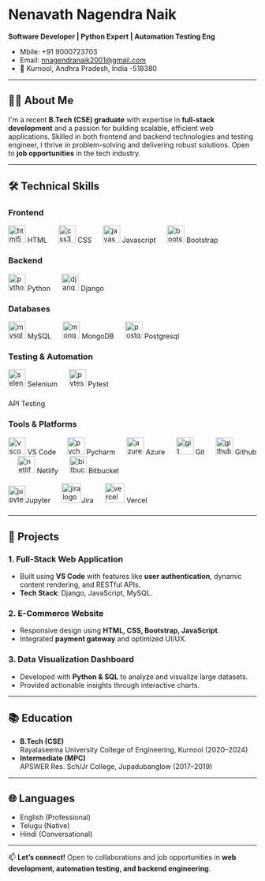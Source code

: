 # Nenavath Nagendra Naik
**Software Developer | Python Expert | Automation Testing Eng**  
- Mbile: +91 9000723703
- Email: nnagendranaik2001@gmail.com
- 📍 Kurnool, Andhra Pradesh, India -518380

---

## 👨‍💻 About Me  
I'm a recent **B.Tech (CSE) graduate** with expertise in **full-stack development** and a passion for building scalable, efficient web applications. Skilled in both frontend and backend technologies and testing engineer, I thrive in problem-solving and delivering robust solutions. Open to **job opportunities** in the tech industry.  

---

## 🛠️ Technical Skills  

###
### **Frontend**  
<div align="left">
  <img src="https://cdn.jsdelivr.net/gh/devicons/devicon/icons/html5/html5-original.svg" height="35" alt="html5 logo"  /> HTML
  <img width="15" />
  <img src="https://cdn.jsdelivr.net/gh/devicons/devicon/icons/css3/css3-original.svg" height="35" alt="css3 logo"  /> CSS
  <img width="15" />
  <img src="https://cdn.jsdelivr.net/gh/devicons/devicon/icons/javascript/javascript-original.svg" height="35" alt="javascript logo"  /> Javascript
  <img width="15" />
  <img src="https://cdn.jsdelivr.net/gh/devicons/devicon/icons/bootstrap/bootstrap-original.svg" height="35" alt="bootstrap logo"  /> Bootstrap
</div>

###
### **Backend**  
<div align="left">
  <img src="https://skillicons.dev/icons?i=py" height="35" alt="python logo"  /> Python
  <img width="15" />
  <img src="https://skillicons.dev/icons?i=django" height="35" alt="django logo"  /> Django
</div>

###

### **Databases**  
<div align="left">
  <img src="https://cdn.jsdelivr.net/gh/devicons/devicon/icons/mysql/mysql-original.svg" height="35" alt="mysql logo"  /> MySQL
  <img width="15" />
  <img src="https://cdn.jsdelivr.net/gh/devicons/devicon/icons/mongodb/mongodb-original.svg" height="35" alt="mongodb logo"  /> MongoDB
  <img width="15" />
  <img src="https://cdn.jsdelivr.net/gh/devicons/devicon/icons/postgresql/postgresql-original.svg" height="35" alt="postgresql logo"  /> Postgresql
</div>

### 
### **Testing & Automation**  
<div align="left">
  <img src="https://cdn.jsdelivr.net/gh/devicons/devicon/icons/selenium/selenium-original.svg" height="35" alt="selenium logo"  /> Selenium
  <img width="15" />
  <img src="https://cdn.jsdelivr.net/gh/devicons/devicon/icons/pytest/pytest-original.svg" height="35" alt="pytest logo"  /> Pytest
</div>

###
API Testing  
### **Tools & Platforms**  
<div align="left">
  <img src="https://cdn.jsdelivr.net/gh/devicons/devicon/icons/vscode/vscode-original.svg" height="35" alt="vscode logo"  /> VS Code
  <img width="15" />
  <img src="https://cdn.jsdelivr.net/gh/devicons/devicon/icons/pycharm/pycharm-original.svg" height="35" alt="pycharm logo"  /> Pycharm
  <img width="15" />
  <img src="https://cdn.jsdelivr.net/gh/devicons/devicon/icons/azure/azure-original.svg" height="35" alt="azure logo"  /> Azure
  <img width="15" />
  <img src="https://cdn.jsdelivr.net/gh/devicons/devicon/icons/git/git-original.svg" height="35" alt="git logo"  /> Git
  <img width="15" />
  <img src="https://skillicons.dev/icons?i=github" height="35" alt="github logo"  /> Github
  <img width="15" />
  <img src="https://cdn.simpleicons.org/netlify/00C7B7" height="35" alt="netlify logo"  /> Netlify
  <img width="15" />
  <img src="https://cdn.jsdelivr.net/gh/devicons/devicon/icons/bitbucket/bitbucket-original.svg" height="35" alt="bitbucket logo"  /> Bitbucket
  <img width="15" />
</div><br>
  <div>
  <img src="https://cdn.simpleicons.org/jupyter/F37626" height="35" alt="jupyter logo"  />Jupyter
    <img width="15" />
  <img src="https://cdn.jsdelivr.net/gh/devicons/devicon/icons/jira/jira-original.svg" height="40" alt="jira logo"  />Jira
    <img width="15" />
  <img src="https://skillicons.dev/icons?i=vercel" height="40" alt="vercel logo"  /> Vercel
    <img width="15" />
</div>

###
</div>

### 

---

## 🚀 Projects  
### **1. Full-Stack Web Application**  
- Built using **VS Code** with features like **user authentication**, dynamic content rendering, and RESTful APIs.  
- **Tech Stack**: Django, JavaScript, MySQL.  

### **2. E-Commerce Website**  
- Responsive design using **HTML, CSS, Bootstrap, JavaScript**.  
- Integrated **payment gateway** and optimized UI/UX.  

### **3. Data Visualization Dashboard**  
- Developed with **Python & SQL** to analyze and visualize large datasets.  
- Provided actionable insights through interactive charts.  

---

## 📚 Education  
- **B.Tech (CSE)**  
  Rayalaseema University College of Engineering, Kurnool (2020–2024)  
- **Intermediate (MPC)**  
  APSWER Res. Sch/Jr College, Jupadubanglow (2017–2019)  

---

## 🌐 Languages  
- English (Professional)  
- Telugu (Native)  
- Hindi (Conversational)  

---

📫 **Let’s connect!** Open to collaborations and job opportunities in **web development, automation testing, and backend engineering**.  
